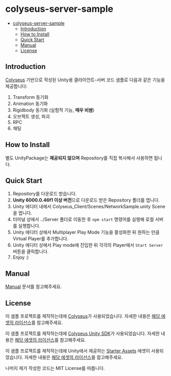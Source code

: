 # colyseus-server-sample

- [colyseus-server-sample](#colyseus-server-sample)
  - [Introduction](#introduction)
  - [How to Install](#how-to-install)
  - [Quick Start](#quick-start)
  - [Manual](#manual)
  - [License](#license)

## Introduction

[Colyseus](https://github.com/colyseus) 기반으로 작성된 Unity용 클라이언트-서버 코드 샘플로 다음과 같은 기능을 제공합니다:

1. Transform 동기화
2. Animation 동기화
3. Rigidbody 동기화 (실험적 기능, **매우 비쌈**)
4. 오브젝트 생성, 파괴
5. RPC
6. 채팅

## How to Install

별도 UnityPackage는 **제공되지 않으며** Repository를 직접 복사해서 사용하면 됩니다.

## Quick Start

1. Repository를 다운로드 받습니다.
2. **Unity 6000.0.46f1 이상 버전**으로 다운로드 받은 Repository 폴더를 엽니다.
3. Unity 에디터 내에서 Colyseus_Client/Scenes/NetworkSample.unity Scene을 엽니다.
4. 터미널 상에서 ../Server 폴더로 이동한 후 ``npm start`` 명령어를 실행해 로컬 서버를 실행합니다.
5. Unity 에디터 상에서 Multiplayer Play Mode 기능을 활성화한 뒤 원하는 만큼 Virtual Player를 추가합니다.
6. Unity 에디터 상에서 Play mode에 진입한 뒤 각각의 Player에서 ``Start Server`` 버튼을 클릭합니다.
7. Enjoy :)

## Manual

[Manual](MANUAL.md) 문서를 참고해주세요.

## License

이 샘플 프로젝트를 제작하는데에 [Colyseus](https://github.com/colyseus/colyseus)가 사용되었습니다. 자세한 내용은 [해당 에셋의 라이선스](Server/LICENCE)를 참고해주세요.

이 샘플 프로젝트를 제작하는데에 [Colyseus Unity SDK](https://github.com/colyseus/colyseus-unity-sdk?tab=readme-ov-file)가 사용되었습니다. 자세한 내용은 [해당 에셋의 라이선스](Assets/Colyseus_Server/LICENSE)를 참고해주세요.

이 샘플 프로젝트를 제작하는데에 Unity에서 제공하는 [Starter Assets](https://assetstore.unity.com/packages/essentials/starter-assets-character-controllers-urp-267961) 에셋이 사용되었습니다. 자세한 내용은 [해당 에셋의 라이선스](https://unity.com/kr/legal/licenses/unity-companion-license)를 참고해주세요.

나머지 제가 작성한 코드는 MIT License를 따릅니다.